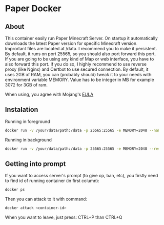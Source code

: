# Paper Docker

## About
This container easily run Paper Minecraft Server. On startup it automatically downloads the latest Paper version for specific Minecraft version. Imprortant files are located at /data. I recommend you to make it persistent. By default, it runs on port 25565, so you should also port forward this port. If you are going to be using any kind of Map or web interface, you have to also forward this port. If you do so, I highly recommend to use reverse proxy (like Nginx) and Certbot to use secured connection. By default, it uses 2GB of RAM, you can (probably should) tweak it to your needs with environment variable MEMORY. Value has to be integer in MB for example 3072 for 3GB of ram.

When using, you agree with Mojang's [EULA](https://account.mojang.com/documents/minecraft_eula)

## Instalation
Running in foreground
```bash
docker run -v /your/data/path:/data -p 25565:25565 -e MEMORY=2048 --name my-paper-server --rm -ti czm1k3/paper-docker
```

Running in background
```bash
docker run -v /your/data/path:/data -p 25565:25565 -e MEMORY=2048 --restart unless-stopped --name my-paper-server -tid czm1k3/paper-docker
```

## Getting into prompt
If you want to access server's prompt (to give op, ban, etc), you firstly need to find id of running container (in first column):
```bash
docker ps
```
Then you can attack to it with command:
```bash
docker attack <container-id>
```
When you want to leave, just press: CTRL+P than CTRL+Q